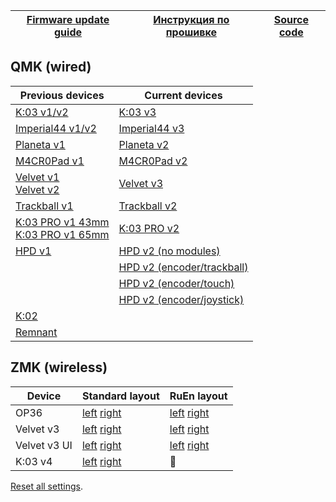 | [Firmware update guide][01]  | [Инструкция по прошивке][02] | [Source code][03] |
| ---------------------------  | ---------------------------- | ----------------- |

[01]: https://journey.ergohaven.xyz/pages/docs/
[02]: https://journey.ergohaven.xyz/pages/docs/
[03]: https://github.com/ergohaven

## QMK (wired)
| Previous devices                                  | Current devices                  |
| ------------------------------------------------- | -------------------------------- |
| [K:03 v1/v2][05]                                  | [K:03 v3][19]                    |
| [Imperial44 v1/v2][06]                            | [Imperial44 v3][24]              |
| [Planeta v1][08]                                  | [Planeta v2][09]                 |
| [M4CR0Pad v1][10]                                 | [M4CR0Pad v2][11]                |
| [Velvet v1][13]</br>[Velvet v2][14]               | [Velvet v3][17]                  |
| [Trackball v1][15]                                | [Trackball v2][20]               |
| [K:03 PRO v1 43mm][16]</br>[K:03 PRO v1 65mm][18] | [K:03 PRO v2][25]                |
| [HPD v1][04]                                      | [HPD v2 (no modules)][21]        |
|                                                   | [HPD v2 (encoder/trackball)][22] |
|                                                   | [HPD v2 (encoder/touch)][23]     |
|                                                   | [HPD v2 (encoder/joystick)][26]  |
| [K:02][07]                                        |                                  |
| [Remnant][12]                                     |                                  |

[04]: https://github.com/ergohaven/vial-qmk/releases/download/3.8.6/3.8.6_hpd_v1.uf2
[05]: https://github.com/ergohaven/vial-qmk/releases/download/3.8.6/3.8.6_k03_v1_v2.uf2
[06]: https://github.com/ergohaven/vial-qmk/releases/download/3.8.6/3.8.6_imperial44_v1_v2.uf2
[07]: https://github.com/ergohaven/vial-qmk/releases/download/3.8.6/3.8.6_k02_v1.uf2
[08]: https://github.com/ergohaven/vial-qmk/releases/download/3.8.6/3.8.6_planeta_v1.uf2
[09]: https://github.com/ergohaven/vial-qmk/releases/download/3.8.6/3.8.6_planeta_v2.uf2
[10]: https://github.com/ergohaven/vial-qmk/releases/download/3.8.6/3.8.6_macropad_v1.uf2
[11]: https://github.com/ergohaven/vial-qmk/releases/download/3.8.6/3.8.6_macropad_v2.uf2
[12]: https://github.com/ergohaven/vial-qmk/releases/download/3.8.6/3.8.6_remnant_v1.uf2
[13]: https://github.com/ergohaven/vial-qmk/releases/download/3.8.6/3.8.6_velvet_v1.uf2
[14]: https://github.com/ergohaven/vial-qmk/releases/download/3.8.6/3.8.6_velvet_v2.uf2
[15]: https://github.com/ergohaven/vial-qmk/releases/download/3.8.6/3.8.6_trackball_v1.uf2
[16]: https://github.com/ergohaven/vial-qmk/releases/download/3.8.6/3.8.6_k03pro_43mm_v1.uf2
[17]: https://github.com/ergohaven/vial-qmk/releases/download/3.8.6/3.8.6_velvet_v3.uf2
[18]: https://github.com/ergohaven/vial-qmk/releases/download/3.8.6/3.8.6_k03pro_65mm_v1.uf2
[19]: https://github.com/ergohaven/vial-qmk/releases/download/3.8.6/3.8.6_k03_v3.uf2
[20]: https://github.com/ergohaven/vial-qmk/releases/download/3.8.6/3.8.6_trackball_v2.uf2
[21]: https://github.com/ergohaven/vial-qmk/releases/download/3.8.6/3.8.6_hpd_v2.uf2
[22]: https://github.com/ergohaven/vial-qmk/releases/download/3.8.6/3.8.6_hpd_v2_enc_ball.uf2
[23]: https://github.com/ergohaven/vial-qmk/releases/download/3.8.6/3.8.6_hpd_v2_enc_touch.uf2
[24]: https://github.com/ergohaven/vial-qmk/releases/download/3.8.6/3.8.6_imperial44_v3.uf2
[25]: https://github.com/ergohaven/vial-qmk/releases/download/3.8.6/3.8.6_k03pro_v2.uf2
[26]: https://github.com/ergohaven/vial-qmk/releases/download/3.8.6/3.8.6_hpd_v2_enc_joy.uf2

## ZMK (wireless)
| Device       | Standard layout        | RuEn layout            |
| ------------ | ---------------------- | ---------------------- |
| OP36         | [left][50] [right][52] | [left][51] [right][52] |
| Velvet v3    | [left][60] [right][62] | [left][61] [right][62] |
| Velvet v3 UI | [left][70] [right][71] | [left][70] [right][72] |
| K:03 v4      | [left][80] [right][81] | 🚧                     |

[Reset all settings][00].

[00]: https://github.com/ergohaven/ergohaven-zmk/releases/download/2025.07.18/settings_reset-ergohaven-zmk.uf2

[50]: https://github.com/ergohaven/ergohaven-zmk/releases/download/2025.07.18/op36_left-ergohaven-zmk.uf2
[51]: https://github.com/ergohaven/ergohaven-zmk/releases/download/2025.07.18/op36_left_ruen-ergohaven-zmk.uf2
[52]: https://github.com/ergohaven/ergohaven-zmk/releases/download/2025.07.18/op36_right-ergohaven-zmk.uf2

[60]: https://github.com/ergohaven/ergohaven-zmk/releases/download/2025.07.18/velvet_v3_left-ergohaven-zmk.uf2
[61]: https://github.com/ergohaven/ergohaven-zmk/releases/download/2025.07.18/velvet_v3_left_ruen-ergohaven-zmk.uf2
[62]: https://github.com/ergohaven/ergohaven-zmk/releases/download/2025.07.18/velvet_v3_right-ergohaven-zmk.uf2

[70]: https://github.com/ergohaven/ergohaven-zmk/releases/download/2025.07.18/velvet_v3_ui_left-ergohaven-zmk.uf2
[71]: https://github.com/ergohaven/ergohaven-zmk/releases/download/2025.07.18/velvet_v3_ui_right-ergohaven-zmk.uf2
[72]: https://github.com/ergohaven/ergohaven-zmk/releases/download/2025.07.18/velvet_v3_ui_right_ruen-ergohaven-zmk.uf2

[80]: https://github.com/ergohaven/ergohaven-zmk/releases/download/2025.07.18/k03_left-ergohaven-zmk.uf2
[81]: https://github.com/ergohaven/ergohaven-zmk/releases/download/2025.07.18/k03_right-ergohaven-zmk.uf2